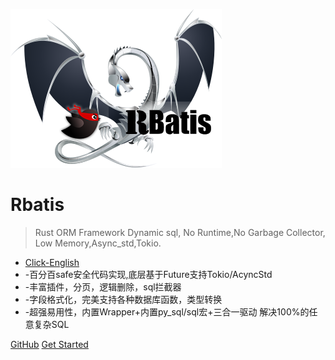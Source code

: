 ![logo](logo.png )

# Rbatis

> Rust ORM Framework Dynamic sql, No Runtime,No Garbage Collector, Low Memory,Async_std,Tokio.

* [Click-English](https://rbatis.github.io/rbatis.io/#/README_EN)
* -百分百safe安全代码实现,底层基于Future支持Tokio/AcyncStd
* -丰富插件，分页，逻辑删除，sql拦截器
* -字段格式化，完美支持各种数据库函数，类型转换
* -超强易用性，内置Wrapper+内置py_sql/sql宏+三合一驱动  解决100%的任意复杂SQL

[GitHub](https://github.com/rbatis/rbatis)
[Get Started](#Rbatis-初始化)